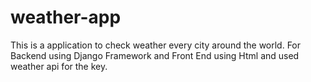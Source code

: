 # weather-app
This is a application to check weather every city around the world. For Backend using Django Framework and Front End using Html and used weather api for the key.
